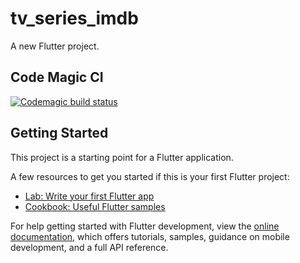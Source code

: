 # tv_series_imdb

A new Flutter project.

## Code Magic CI

[![Codemagic build status](https://api.codemagic.io/apps62b4b3af4f03031787acd4bf/62b66bad5fd8d6686d91feea/status_badge.svg)](https://codemagic.io/apps/apps62b4b3af4f03031787acd4bf/62b66bad5fd8d6686d91feea/latest_build)

## Getting Started

This project is a starting point for a Flutter application.

A few resources to get you started if this is your first Flutter project:

- [Lab: Write your first Flutter app](https://docs.flutter.dev/get-started/codelab)
- [Cookbook: Useful Flutter samples](https://docs.flutter.dev/cookbook)

For help getting started with Flutter development, view the
[online documentation](https://docs.flutter.dev/), which offers tutorials,
samples, guidance on mobile development, and a full API reference.
